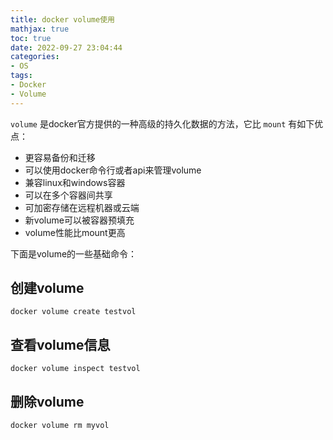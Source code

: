 ```yaml
---
title: docker volume使用
mathjax: true
toc: true
date: 2022-09-27 23:04:44
categories:
- OS
tags:
- Docker
- Volume
---
```

`volume` 是docker官方提供的一种高级的持久化数据的方法，它比 `mount` 有如下优点：

<!--more-->

- 更容易备份和迁移
- 可以使用docker命令行或者api来管理volume
- 兼容linux和windows容器
- 可以在多个容器间共享
- 可加密存储在远程机器或云端
- 新volume可以被容器预填充
- volume性能比mount更高

下面是volume的一些基础命令：

## 创建volume
`docker volume create testvol`
## 查看volume信息
`docker volume inspect testvol`
## 删除volume
`docker volume rm myvol`
